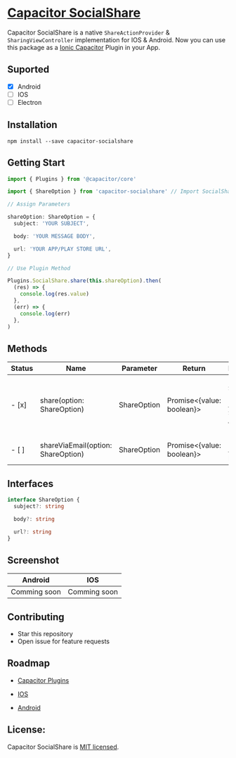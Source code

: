# [Capacitor SocialShare](https://github.com/rahadur/capacitor-socialshare.git)

Capacitor SocialShare is a native `ShareActionProvider` & `SharingViewController` implementation for IOS & Android. Now you can use this package as a [Ionic Capacitor](https://capacitor.ionicframework.com) Plugin in your App.

## Suported

- [x] Android
- [ ] IOS
- [ ] Electron

## Installation

`npm install --save capacitor-socialshare`

## Getting Start

```typescript
import { Plugins } from '@capacitor/core'

import { ShareOption } from 'capacitor-socialshare' // Import SocialShare Modules

// Assign Parameters

shareOption: ShareOption = {
  subject: 'YOUR SUBJECT',

  body: 'YOUR MESSAGE BODY',

  url: 'YOUR APP/PLAY STORE URL',
}

// Use Plugin Method

Plugins.SocialShare.share(this.shareOption).then(
  (res) => {
    console.log(res.value)
  },
  (err) => {
    console.log(err)
  },
)
```

## Methods

| Status | Name                               | Parameter   | Return                    | Descrription                                                    |
| ------ | ---------------------------------- | ----------- | ------------------------- | --------------------------------------------------------------- |
| - [x]  | share(option: ShareOption)         | ShareOption | Promise<{value: boolean}> | It will show `Share Intent` in Android & `Share Action` in IOS. |
| - [ ]  | shareViaEmail(option: ShareOption) | ShareOption | Promise<{value: boolean}> | It will share App usigin list of email.                         |

## Interfaces

```typescript
interface ShareOption {
  subject?: string

  body?: string

  url?: string
}
```

## Screenshot

| Android      | IOS          |
| ------------ | ------------ |
| Comming soon | Comming soon |

## Contributing

- Star this repository
- Open issue for feature requests

## Roadmap

- [Capacitor Plugins](https://capacitor.ionicframework.com/docs/plugins/)

- [IOS](https://capacitor.ionicframework.com/docs/plugins/ios/)

- [Android](https://capacitor.ionicframework.com/docs/plugins/android/)

## License:

Capacitor SocialShare is [MIT licensed](./LICENSE).
